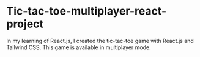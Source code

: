 # Tic-tac-toe-multiplayer-react-project
In my learning of React.js, I created the tic-tac-toe game with React.js and Tailwind CSS. This game is available in multiplayer mode.
